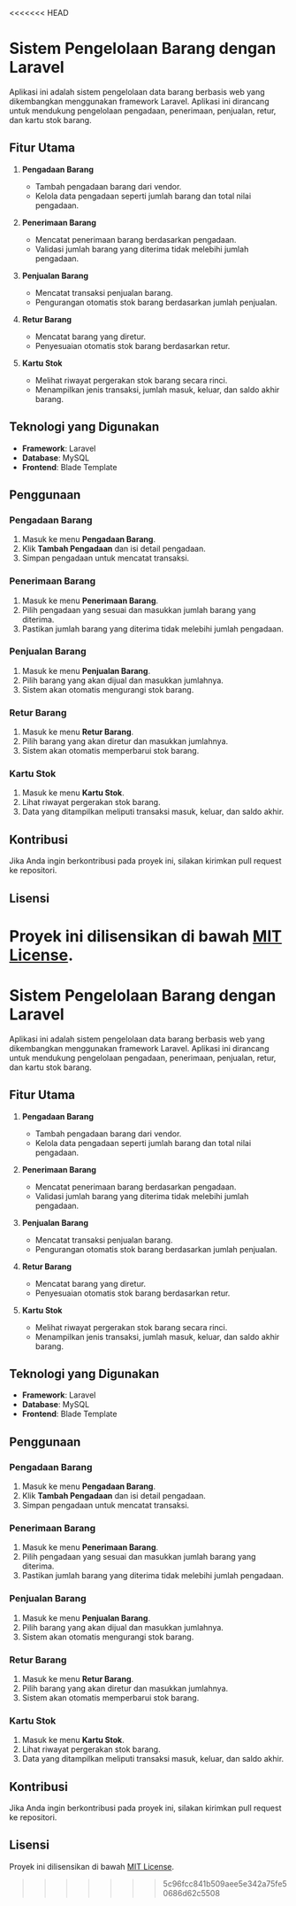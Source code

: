 <<<<<<< HEAD
# Sistem Pengelolaan Barang dengan Laravel

Aplikasi ini adalah sistem pengelolaan data barang berbasis web yang dikembangkan menggunakan framework Laravel. Aplikasi ini dirancang untuk mendukung pengelolaan pengadaan, penerimaan, penjualan, retur, dan kartu stok barang.

## Fitur Utama

1. **Pengadaan Barang**

    - Tambah pengadaan barang dari vendor.
    - Kelola data pengadaan seperti jumlah barang dan total nilai pengadaan.

2. **Penerimaan Barang**

    - Mencatat penerimaan barang berdasarkan pengadaan.
    - Validasi jumlah barang yang diterima tidak melebihi jumlah pengadaan.

3. **Penjualan Barang**

    - Mencatat transaksi penjualan barang.
    - Pengurangan otomatis stok barang berdasarkan jumlah penjualan.

4. **Retur Barang**

    - Mencatat barang yang diretur.
    - Penyesuaian otomatis stok barang berdasarkan retur.

5. **Kartu Stok**
    - Melihat riwayat pergerakan stok barang secara rinci.
    - Menampilkan jenis transaksi, jumlah masuk, keluar, dan saldo akhir barang.

## Teknologi yang Digunakan

-   **Framework**: Laravel
-   **Database**: MySQL
-   **Frontend**: Blade Template

## Penggunaan

### Pengadaan Barang

1. Masuk ke menu **Pengadaan Barang**.
2. Klik **Tambah Pengadaan** dan isi detail pengadaan.
3. Simpan pengadaan untuk mencatat transaksi.

### Penerimaan Barang

1. Masuk ke menu **Penerimaan Barang**.
2. Pilih pengadaan yang sesuai dan masukkan jumlah barang yang diterima.
3. Pastikan jumlah barang yang diterima tidak melebihi jumlah pengadaan.

### Penjualan Barang

1. Masuk ke menu **Penjualan Barang**.
2. Pilih barang yang akan dijual dan masukkan jumlahnya.
3. Sistem akan otomatis mengurangi stok barang.

### Retur Barang

1. Masuk ke menu **Retur Barang**.
2. Pilih barang yang akan diretur dan masukkan jumlahnya.
3. Sistem akan otomatis memperbarui stok barang.

### Kartu Stok

1. Masuk ke menu **Kartu Stok**.
2. Lihat riwayat pergerakan stok barang.
3. Data yang ditampilkan meliputi transaksi masuk, keluar, dan saldo akhir.

## Kontribusi

Jika Anda ingin berkontribusi pada proyek ini, silakan kirimkan pull request ke repositori.

## Lisensi

Proyek ini dilisensikan di bawah [MIT License](https://opensource.org/licenses/MIT).
=======

# Sistem Pengelolaan Barang dengan Laravel

Aplikasi ini adalah sistem pengelolaan data barang berbasis web yang dikembangkan menggunakan framework Laravel. Aplikasi ini dirancang untuk mendukung pengelolaan pengadaan, penerimaan, penjualan, retur, dan kartu stok barang.

## Fitur Utama

1. **Pengadaan Barang**
   - Tambah pengadaan barang dari vendor.
   - Kelola data pengadaan seperti jumlah barang dan total nilai pengadaan.

2. **Penerimaan Barang**
   - Mencatat penerimaan barang berdasarkan pengadaan.
   - Validasi jumlah barang yang diterima tidak melebihi jumlah pengadaan.

3. **Penjualan Barang**
   - Mencatat transaksi penjualan barang.
   - Pengurangan otomatis stok barang berdasarkan jumlah penjualan.

4. **Retur Barang**
   - Mencatat barang yang diretur.
   - Penyesuaian otomatis stok barang berdasarkan retur.

5. **Kartu Stok**
   - Melihat riwayat pergerakan stok barang secara rinci.
   - Menampilkan jenis transaksi, jumlah masuk, keluar, dan saldo akhir barang.

## Teknologi yang Digunakan

- **Framework**: Laravel
- **Database**: MySQL
- **Frontend**: Blade Template


## Penggunaan

### Pengadaan Barang
1. Masuk ke menu **Pengadaan Barang**.
2. Klik **Tambah Pengadaan** dan isi detail pengadaan.
3. Simpan pengadaan untuk mencatat transaksi.

### Penerimaan Barang
1. Masuk ke menu **Penerimaan Barang**.
2. Pilih pengadaan yang sesuai dan masukkan jumlah barang yang diterima.
3. Pastikan jumlah barang yang diterima tidak melebihi jumlah pengadaan.

### Penjualan Barang
1. Masuk ke menu **Penjualan Barang**.
2. Pilih barang yang akan dijual dan masukkan jumlahnya.
3. Sistem akan otomatis mengurangi stok barang.

### Retur Barang
1. Masuk ke menu **Retur Barang**.
2. Pilih barang yang akan diretur dan masukkan jumlahnya.
3. Sistem akan otomatis memperbarui stok barang.

### Kartu Stok
1. Masuk ke menu **Kartu Stok**.
2. Lihat riwayat pergerakan stok barang.
3. Data yang ditampilkan meliputi transaksi masuk, keluar, dan saldo akhir.

## Kontribusi

Jika Anda ingin berkontribusi pada proyek ini, silakan kirimkan pull request ke repositori.

## Lisensi

Proyek ini dilisensikan di bawah [MIT License](https://opensource.org/licenses/MIT).

>>>>>>> 5c96fcc841b509aee5e342a75fe50686d62c5508
